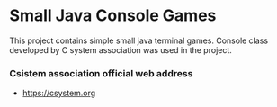 # Small Java Console Games

This project contains simple small java terminal games. Console class developed by C system association was used in the project. 

### Csistem association official web address
- https://csystem.org

